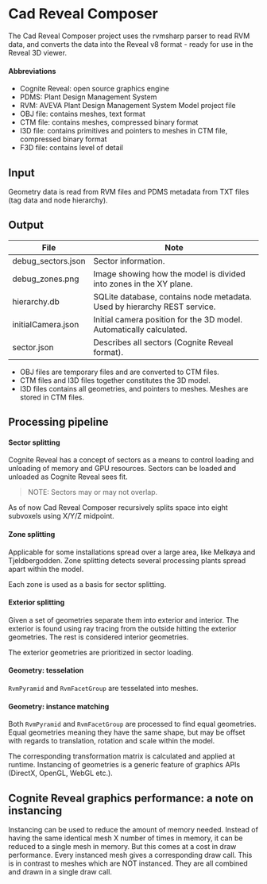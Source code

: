 # Cad Reveal Composer

The Cad Reveal Composer project uses the rvmsharp parser to read RVM data, and converts the data into the Reveal v8 format - ready for use in the Reveal 3D viewer.

#### Abbreviations
- Cognite Reveal: open source graphics engine
- PDMS: Plant Design Management System
- RVM: AVEVA Plant Design Management System Model project file
- OBJ file: contains meshes, text format
- CTM file: contains meshes, compressed binary format
- I3D file: contains primitives and pointers to meshes in CTM file, compressed binary format
- F3D file: contains level of detail


## Input

Geometry data is read from RVM files and PDMS metadata from TXT files (tag data and node hierarchy).

## Output

| File               | Note                                                                     |
| ------------------ | ------------------------------------------------------------------------ |
| debug_sectors.json | Sector information.                                                      |
| debug_zones.png    | Image showing how the model is divided into zones in the XY plane.       |
| hierarchy.db       | SQLite database, contains node metadata. Used by hierarchy REST service. |
| initialCamera.json | Initial camera position for the 3D model. Automatically calculated.      |
| sector.json        | Describes all sectors (Cognite Reveal format).                           |

- OBJ files are temporary files and are converted to CTM files.
- CTM files and I3D files together constitutes the 3D model.
- I3D files contains all geometries, and pointers to meshes. Meshes are stored in CTM files.

## Processing pipeline

#### Sector splitting

Cognite Reveal has a concept of sectors as a means to control loading and unloading of memory and GPU resources. Sectors can be loaded and unloaded as Cognite Reveal sees fit.

> NOTE: Sectors may or may not overlap.

As of now Cad Reveal Composer recursively splits space into eight subvoxels using X/Y/Z midpoint.

#### Zone splitting

Applicable for some installations spread over a large area, like Melkøya and Tjeldbergodden. Zone splitting detects several processing plants spread apart within the model.

Each zone is used as a basis for sector splitting.

#### Exterior splitting

Given a set of geometries separate them into exterior and interior. The exterior is found using ray tracing from the outside hitting the exterior geometries. The rest is considered interior geometries.

The exterior geometries are prioritized in sector loading.

#### Geometry: tesselation

`RvmPyramid` and `RvmFacetGroup` are tesselated into meshes.

#### Geometry: instance matching

Both `RvmPyramid` and `RvmFacetGroup` are processed to find equal geometries. Equal geometries meaning they have the same shape, but may be offset with regards to translation, rotation and scale within the model.

The corresponding transformation matrix is calculated and applied at runtime. Instancing of geometries is a generic feature of graphics APIs (DirectX, OpenGL, WebGL etc.).

## Cognite Reveal graphics performance: a note on instancing

Instancing can be used to reduce the amount of memory needed. Instead of having the same identical mesh X number of times in memory, it can be reduced to a single mesh in memory.
But this comes at a cost in draw performance. Every instanced mesh gives a corresponding draw call. This is in contrast to meshes which are NOT instanced. They are all combined and drawn in a single draw call.
